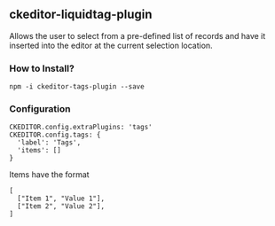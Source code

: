 ## ckeditor-liquidtag-plugin  

Allows the user to select from a pre-defined list of records and have
it inserted into the editor at the current selection location.

### How to Install?

```npm -i ckeditor-tags-plugin --save```


### Configuration

```
CKEDITOR.config.extraPlugins: 'tags'
CKEDITOR.config.tags: {
  'label': 'Tags',
  'items': []
}
```

Items have the format

```
[
  ["Item 1", "Value 1"],
  ["Item 2", "Value 2"],
]
```
